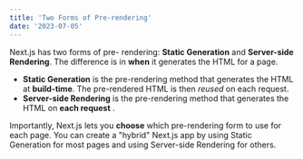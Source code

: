 ```yaml
---
title: 'Two Forms of Pre-rendering'
date: '2023-07-05'
---
```


Next.js has two forms of pre- rendering: **Static Generation** and **Server-side Rendering**. The difference is in **when** it generates the HTML for a page.

- **Static Generation** is the pre-rendering method that generates the HTML at **build-time**. The pre-rendered HTML is then _reused_ on each request. 
- **Server-side Rendering** is the pre-rendering method that generates the HTML on **each request** .

Importantly, Next.js lets you **choose** which pre-rendering form to use for each page. You can create a "hybrid" Next.js app by using Static Generation for most pages and using Server-side Rendering for others.